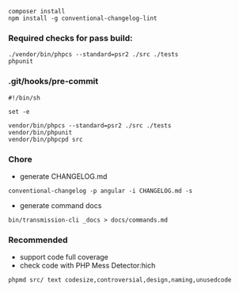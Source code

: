 ```
composer install
npm install -g conventional-changelog-lint
```

### Required checks for pass build:
```
./vendor/bin/phpcs --standard=psr2 ./src ./tests
phpunit
```

### .git/hooks/pre-commit
```
#!/bin/sh

set -e

vendor/bin/phpcs --standard=psr2 ./src ./tests
vendor/bin/phpunit
vendor/bin/phpcpd src
```

### Chore
- generate CHANGELOG.md
```
conventional-changelog -p angular -i CHANGELOG.md -s 
```
- generate command docs
```
bin/transmission-cli _docs > docs/commands.md
```

### Recommended
- support code full coverage
- check code with PHP Mess Detector:hich 
```
phpmd src/ text codesize,controversial,design,naming,unusedcode
```
